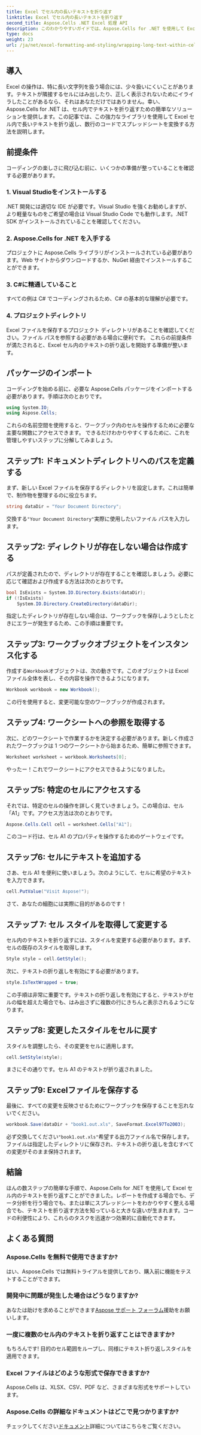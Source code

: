 ```yaml
---
title: Excel でセル内の長いテキストを折り返す
linktitle: Excel でセル内の長いテキストを折り返す
second_title: Aspose.Cells .NET Excel 処理 API
description: このわかりやすいガイドでは、Aspose.Cells for .NET を使用して Excel セル内の長いテキストを折り返す方法を説明します。スプレッドシートを簡単に変換できます。
type: docs
weight: 23
url: /ja/net/excel-formatting-and-styling/wrapping-long-text-within-cells/
---
```

## 導入
Excel の操作は、特に長い文字列を扱う場合には、少々扱いにくいことがあります。テキストが隣接するセルにはみ出したり、正しく表示されないためにイライラしたことがあるなら、それはあなただけではありません。幸い、Aspose.Cells for .NET は、セル内でテキストを折り返すための簡単なソリューションを提供します。この記事では、この強力なライブラリを使用して Excel セル内で長いテキストを折り返し、数行のコードでスプレッドシートを変換する方法を説明します。 
## 前提条件
コーディングの楽しさに飛び込む前に、いくつかの準備が整っていることを確認する必要があります。
### 1. Visual Studioをインストールする
.NET 開発には適切な IDE が必要です。Visual Studio を強くお勧めしますが、より軽量なものをご希望の場合は Visual Studio Code でも動作します。.NET SDK がインストールされていることを確認してください。
### 2. Aspose.Cells for .NET を入手する
プロジェクトに Aspose.Cells ライブラリがインストールされている必要があります。Web サイトからダウンロードするか、NuGet 経由でインストールすることができます。
### 3. C#に精通していること
すべての例は C# でコーディングされるため、C# の基本的な理解が必要です。
### 4. プロジェクトディレクトリ
Excel ファイルを保存するプロジェクト ディレクトリがあることを確認してください。ファイル パスを参照する必要がある場合に便利です。
これらの前提条件が満たされると、Excel セル内のテキストの折り返しを開始する準備が整います。
## パッケージのインポート
コーディングを始める前に、必要な Aspose.Cells パッケージをインポートする必要があります。手順は次のとおりです。
```csharp
using System.IO;
using Aspose.Cells;
```
これらの名前空間を使用すると、ワークブック内のセルを操作するために必要な主要な関数にアクセスできます。
できるだけわかりやすくするために、これを管理しやすいステップに分解してみましょう。
## ステップ1: ドキュメントディレクトリへのパスを定義する
まず、新しい Excel ファイルを保存するディレクトリを設定します。これは簡単で、制作物を整理するのに役立ちます。
```csharp
string dataDir = "Your Document Directory";
```
交換する`"Your Document Directory"`実際に使用したいファイル パスを入力します。
## ステップ2: ディレクトリが存在しない場合は作成する
パスが定義されたので、ディレクトリが存在することを確認しましょう。必要に応じて確認および作成する方法は次のとおりです。
```csharp
bool IsExists = System.IO.Directory.Exists(dataDir);
if (!IsExists)
    System.IO.Directory.CreateDirectory(dataDir);
```
指定したディレクトリが存在しない場合は、ワークブックを保存しようとしたときにエラーが発生するため、この手順は重要です。
## ステップ3: ワークブックオブジェクトをインスタンス化する
作成する`Workbook`オブジェクトは、次の動きです。このオブジェクトは Excel ファイル全体を表し、その内容を操作できるようになります。
```csharp
Workbook workbook = new Workbook();
```
この行を使用すると、変更可能な空のワークブックが作成されます。
## ステップ4: ワークシートへの参照を取得する
次に、どのワークシートで作業するかを決定する必要があります。新しく作成されたワークブックは 1 つのワークシートから始まるため、簡単に参照できます。
```csharp
Worksheet worksheet = workbook.Worksheets[0];
```
やったー！これでワークシートにアクセスできるようになりました。
## ステップ5: 特定のセルにアクセスする
それでは、特定のセルの操作を詳しく見ていきましょう。この場合は、セル「A1」です。アクセス方法は次のとおりです。
```csharp
Aspose.Cells.Cell cell = worksheet.Cells["A1"];
```
このコード行は、セル A1 のプロパティを操作するためのゲートウェイです。
## ステップ6: セルにテキストを追加する
さあ、セル A1 を便利に使いましょう。次のようにして、セルに希望のテキストを入力できます。
```csharp
cell.PutValue("Visit Aspose!");
```
さて、あなたの細胞には実際に目的があるのです！
## ステップ 7: セル スタイルを取得して変更する
セル内のテキストを折り返すには、スタイルを変更する必要があります。まず、セルの既存のスタイルを取得します。
```csharp
Style style = cell.GetStyle();
```
次に、テキストの折り返しを有効にする必要があります。
```csharp
style.IsTextWrapped = true;
```
この手順は非常に重要です。テキストの折り返しを有効にすると、テキストがセルの幅を超えた場合でも、はみ出さずに複数の行にきちんと表示されるようになります。
## ステップ8: 変更したスタイルをセルに戻す
スタイルを調整したら、その変更をセルに適用します。
```csharp
cell.SetStyle(style);
```
まさにその通りです。セル A1 のテキストが折り返されました。
## ステップ9: Excelファイルを保存する
最後に、すべての変更を反映させるためにワークブックを保存することを忘れないでください。
```csharp
workbook.Save(dataDir + "book1.out.xls", SaveFormat.Excel97To2003);
```
必ず交換してください`"book1.out.xls"`希望する出力ファイル名で保存します。ファイルは指定したディレクトリに保存され、テキストの折り返しを含むすべての変更がそのまま保持されます。
## 結論
ほんの数ステップの簡単な手順で、Aspose.Cells for .NET を使用して Excel セル内のテキストを折り返すことができました。レポートを作成する場合でも、データ分析を行う場合でも、または単にスプレッドシートをわかりやすく整える場合でも、テキストを折り返す方法を知っていると大きな違いが生まれます。コードの利便性により、これらのタスクを迅速かつ効果的に自動化できます。
## よくある質問
### Aspose.Cells を無料で使用できますか?  
はい、Aspose.Cells では無料トライアルを提供しており、購入前に機能をテストすることができます。
### 開発中に問題が発生した場合はどうなりますか?  
あなたは助けを求めることができます[Aspose サポート フォーラム](https://forum.aspose.com/c/cells/9)援助をお願いします。
### 一度に複数のセル内のテキストを折り返すことはできますか?  
もちろんです! 目的のセル範囲をループし、同様にテキスト折り返しスタイルを適用できます。
### Excel ファイルはどのような形式で保存できますか?  
Aspose.Cells は、XLSX、CSV、PDF など、さまざまな形式をサポートしています。
### Aspose.Cells の詳細なドキュメントはどこで見つかりますか?  
チェックしてください[ドキュメント](https://reference.aspose.com/cells/net/)詳細についてはこちらをご覧ください。
